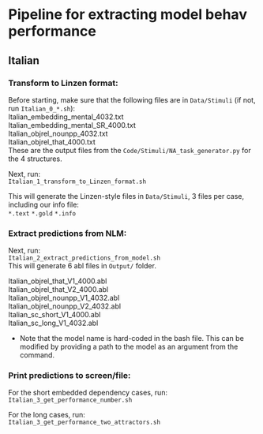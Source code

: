 
# Pipeline for extracting model behav performance

## Italian

### Transform to Linzen format:
Before starting, make sure that the following files are in `Data/Stimuli` (if not, run `Italian_0_*.sh`):  
Italian_embedding_mental_4032.txt  
Italian_embedding_mental_SR_4000.txt  
Italian_objrel_nounpp_4032.txt  
Italian_objrel_that_4000.txt  
These are the output files from the `Code/Stimuli/NA_task_generator.py` for the 4 structures. 

Next, run:  
`Italian_1_transform_to_Linzen_format.sh` 

This will generate the Linzen-style files in `Data/Stimuli`, 3 files per case, including our info file:  
`*.text`
`*.gold`
`*.info`

### Extract predictions from NLM:
Next, run:  
`Italian_2_extract_predictions_from_model.sh`  
This will generate 6 abl files in `Output/` folder.

Italian_objrel_that_V1_4000.abl  
Italian_objrel_that_V2_4000.abl  
Italian_objrel_nounpp_V1_4032.abl  
Italian_objrel_nounpp_V2_4032.abl  
Italian_sc_short_V1_4000.abl  
Italian_sc_long_V1_4032.abl  

- Note that the model name is hard-coded in the bash file. This can be modified by providing a path to the model as an argument from the command. 

### Print predictions to screen/file:
For the short embedded dependency cases, run:  
`Italian_3_get_performance_number.sh`

For the long cases, run:  
`Italian_3_get_performance_two_attractors.sh`

